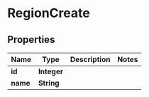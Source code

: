# RegionCreate

## Properties
Name | Type | Description | Notes
------------ | ------------- | ------------- | -------------
**id** | **Integer** |  | 
**name** | **String** |  | 
